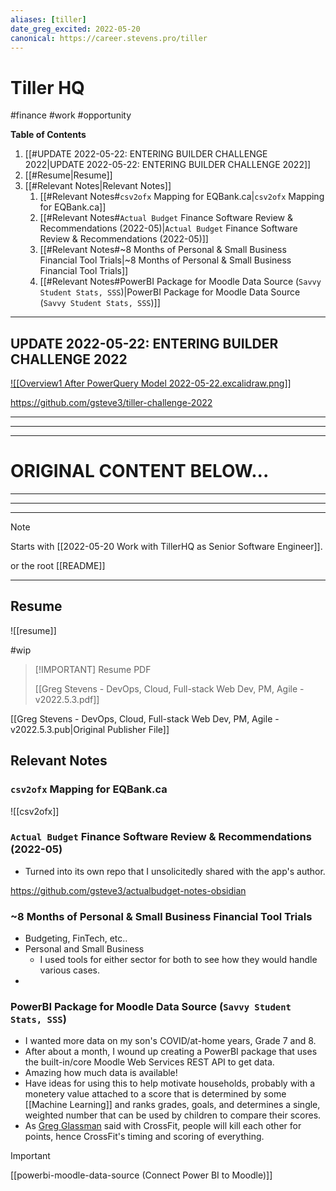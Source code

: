 ```yaml
---
aliases: [tiller]
date_greg_excited: 2022-05-20
canonical: https://career.stevens.pro/tiller
---
```

# Tiller HQ

#finance #work #opportunity

**Table of Contents**

1. [[#UPDATE 2022-05-22: ENTERING BUILDER CHALLENGE 2022|UPDATE 2022-05-22: ENTERING BUILDER CHALLENGE 2022]]
1. [[#Resume|Resume]]
1. [[#Relevant Notes|Relevant Notes]]
	1. [[#Relevant Notes#`csv2ofx` Mapping for EQBank.ca|`csv2ofx` Mapping for EQBank.ca]]
	1. [[#Relevant Notes#`Actual Budget` Finance Software Review & Recommendations (2022-05)|`Actual Budget` Finance Software Review & Recommendations (2022-05)]]
	1. [[#Relevant Notes#~8 Months of Personal & Small Business Financial Tool Trials|~8 Months of Personal & Small Business Financial Tool Trials]]
	1. [[#Relevant Notes#PowerBI Package for Moodle Data Source (`Savvy Student Stats, SSS`)|PowerBI Package for Moodle Data Source (`Savvy Student Stats, SSS`)]]

---

## UPDATE 2022-05-22: ENTERING BUILDER CHALLENGE 2022


[![[Overview1 After PowerQuery Model 2022-05-22.excalidraw.png]]](https://publish-01.obsidian.md/access/29884b7c70f99066e4067ed7817a36d9/organizations/tiller/Overview1%20After%20PowerQuery%20Model%202022-05-22.excalidraw.png)


https://github.com/gsteve3/tiller-challenge-2022


---
---
---
# ORIGINAL CONTENT BELOW...
---
---
---

> [!NOTE]
> Starts with [[2022-05-20 Work with TillerHQ as Senior Software Engineer]].
> 
> or the root [[README]]

---

## Resume

![[resume]]


#wip 

> [!IMPORTANT] Resume PDF
> 
> [[Greg Stevens - DevOps, Cloud, Full-stack Web Dev, PM, Agile - v2022.5.3.pdf]]




[[Greg Stevens - DevOps, Cloud, Full-stack Web Dev, PM, Agile - v2022.5.3.pub|Original Publisher File]]

## Relevant Notes

### `csv2ofx` Mapping for EQBank.ca

![[csv2ofx]]


### `Actual Budget` Finance Software Review & Recommendations (2022-05)

-  Turned into its own repo that I unsolicitedly shared with the app's author.

https://github.com/gsteve3/actualbudget-notes-obsidian

### ~8 Months of Personal & Small Business Financial Tool Trials
- Budgeting, FinTech, etc..
- Personal and Small Business
	- I used tools for either sector for both to see how they would handle various cases.
- 

### PowerBI Package for Moodle Data Source (`Savvy Student Stats, SSS`)

- I wanted more data on my son's COVID/at-home years, Grade 7 and 8.
- After about a month, I wound up creating a PowerBI package that uses the built-in/core Moodle Web Services REST API to get data.
- Amazing how much data is available!
- Have ideas for using this to help motivate households, probably with a monetery value attached to a score that is determined by some [[Machine Learning]] and ranks grades, goals, and determines a single, weighted number that can be used by children to compare their scores.
- As [Greg Glassman](https://www.google.ca/search?q=greg+glassman) said with CrossFit, people will kill each other for points, hence CrossFit's timing and scoring of everything.


> [!IMPORTANT]
> [[powerbi-moodle-data-source (Connect Power BI to Moodle)]]




